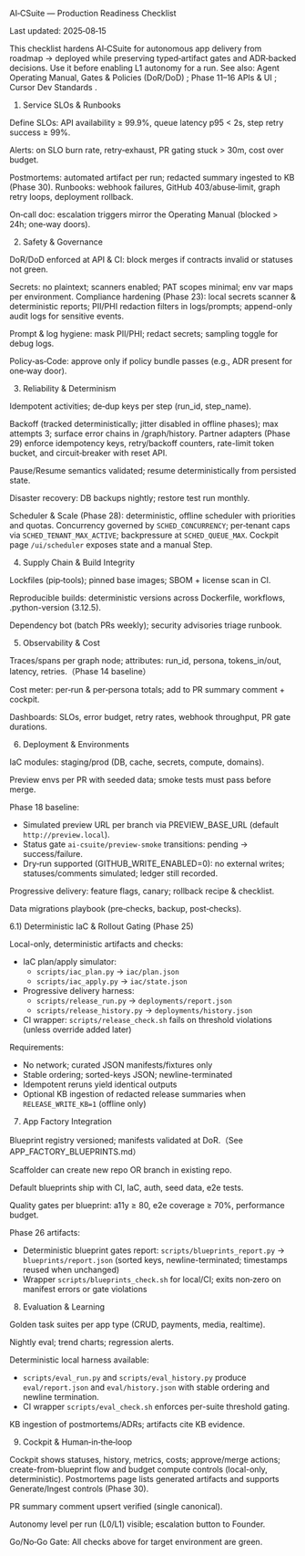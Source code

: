 AI‑CSuite — Production Readiness Checklist

Last updated: 2025‑08‑15

This checklist hardens AI‑CSuite for autonomous app delivery from roadmap → deployed while preserving typed‑artifact gates and ADR‑backed decisions. Use it before enabling L1 autonomy for a run. See also: Agent Operating Manual, Gates & Policies (DoR/DoD)
; Phase 11–16 APIs & UI
; Cursor Dev Standards
.

1) Service SLOs & Runbooks

 Define SLOs: API availability ≥ 99.9%, queue latency p95 < 2s, step retry success ≥ 99%.

 Alerts: on SLO burn rate, retry‑exhaust, PR gating stuck > 30m, cost over budget.
 
 Postmortems: automated artifact per run; redacted summary ingested to KB (Phase 30).
 Runbooks: webhook failures, GitHub 403/abuse‑limit, graph retry loops, deployment rollback.

 On‑call doc: escalation triggers mirror the Operating Manual (blocked > 24h; one‑way doors).

2) Safety & Governance

 DoR/DoD enforced at API & CI: block merges if contracts invalid or statuses not green.

 Secrets: no plaintext; scanners enabled; PAT scopes minimal; env var maps per environment.
 Compliance hardening (Phase 23): local secrets scanner & deterministic reports; PII/PHI redaction filters in logs/prompts; append-only audit logs for sensitive events.

 Prompt & log hygiene: mask PII/PHI; redact secrets; sampling toggle for debug logs.

 Policy‑as‑Code: approve only if policy bundle passes (e.g., ADR present for one‑way door).

3) Reliability & Determinism

 Idempotent activities; de‑dup keys per step (run_id, step_name).

 Backoff (tracked deterministically; jitter disabled in offline phases); max attempts 3; surface error chains in /graph/history. Partner adapters (Phase 29) enforce idempotency keys, retry/backoff counters, rate-limit token bucket, and circuit‑breaker with reset API.

 Pause/Resume semantics validated; resume deterministically from persisted state.

 Disaster recovery: DB backups nightly; restore test run monthly.

  Scheduler & Scale (Phase 28): deterministic, offline scheduler with priorities and quotas. Concurrency governed by `SCHED_CONCURRENCY`; per‑tenant caps via `SCHED_TENANT_MAX_ACTIVE`; backpressure at `SCHED_QUEUE_MAX`. Cockpit page `/ui/scheduler` exposes state and a manual Step.

4) Supply Chain & Build Integrity

 Lockfiles (pip‑tools); pinned base images; SBOM + license scan in CI.

 Reproducible builds: deterministic versions across Dockerfile, workflows, .python-version (3.12.5).

 Dependency bot (batch PRs weekly); security advisories triage runbook.

5) Observability & Cost

 Traces/spans per graph node; attributes: run_id, persona, tokens_in/out, latency, retries.（Phase 14 baseline）

 Cost meter: per‑run & per‑persona totals; add to PR summary comment + cockpit.

 Dashboards: SLOs, error budget, retry rates, webhook throughput, PR gate durations.

6) Deployment & Environments

 IaC modules: staging/prod (DB, cache, secrets, compute, domains).

 Preview envs per PR with seeded data; smoke tests must pass before merge.
 
 Phase 18 baseline:
 
 - Simulated preview URL per branch via PREVIEW_BASE_URL (default `http://preview.local`).
 - Status gate `ai-csuite/preview-smoke` transitions: pending → success/failure.
 - Dry‑run supported (GITHUB_WRITE_ENABLED=0): no external writes; statuses/comments simulated; ledger still recorded.

 Progressive delivery: feature flags, canary; rollback recipe & checklist.

 Data migrations playbook (pre‑checks, backup, post‑checks).

6.1) Deterministic IaC & Rollout Gating (Phase 25)

 Local-only, deterministic artifacts and checks:
 - IaC plan/apply simulator:
   - `scripts/iac_plan.py` → `iac/plan.json`
   - `scripts/iac_apply.py` → `iac/state.json`
 - Progressive delivery harness:
   - `scripts/release_run.py` → `deployments/report.json`
   - `scripts/release_history.py` → `deployments/history.json`
 - CI wrapper: `scripts/release_check.sh` fails on threshold violations (unless override added later)

 Requirements:
 - No network; curated JSON manifests/fixtures only
 - Stable ordering; sorted-keys JSON; newline-terminated
 - Idempotent reruns yield identical outputs
 - Optional KB ingestion of redacted release summaries when `RELEASE_WRITE_KB=1` (offline only)

7) App Factory Integration

 Blueprint registry versioned; manifests validated at DoR.（See APP_FACTORY_BLUEPRINTS.md）

 Scaffolder can create new repo OR branch in existing repo.

 Default blueprints ship with CI, IaC, auth, seed data, e2e tests.

 Quality gates per blueprint: a11y ≥ 80, e2e coverage ≥ 70%, performance budget.

  Phase 26 artifacts:
  - Deterministic blueprint gates report: `scripts/blueprints_report.py` → `blueprints/report.json` (sorted keys, newline-terminated; timestamps reused when unchanged)
  - Wrapper `scripts/blueprints_check.sh` for local/CI; exits non‑zero on manifest errors or gate violations

8) Evaluation & Learning

 Golden task suites per app type (CRUD, payments, media, realtime).

 Nightly eval; trend charts; regression alerts.
 
 Deterministic local harness available:
 
 - `scripts/eval_run.py` and `scripts/eval_history.py` produce `eval/report.json` and `eval/history.json` with stable ordering and newline termination.
 - CI wrapper `scripts/eval_check.sh` enforces per-suite threshold gating.

 KB ingestion of postmortems/ADRs; artifacts cite KB evidence.

9) Cockpit & Human‑in‑the‑loop

 Cockpit shows statuses, history, metrics, costs; approve/merge actions; create-from-blueprint flow and budget compute controls (local-only, deterministic). Postmortems page lists generated artifacts and supports Generate/Ingest controls (Phase 30).

 PR summary comment upsert verified (single canonical).

 Autonomy level per run (L0/L1) visible; escalation button to Founder.

 Go/No‑Go Gate: All checks above for target environment are green.